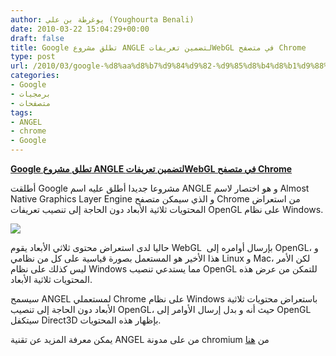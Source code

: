 ```yaml
---
author: يوغرطة بن علي (Youghourta Benali)
date: 2010-03-22 15:04:29+00:00
draft: false
title: Google تطلق مشروع ANGLE لتضمين تعريفاتWebGL في متصفح Chrome
type: post
url: /2010/03/google-%d8%aa%d8%b7%d9%84%d9%82-%d9%85%d8%b4%d8%b1%d9%88%d8%b9-angle-%d9%84%d8%aa%d8%b6%d9%85%d9%8a%d9%86-%d8%aa%d8%b9%d8%b1%d9%8a%d9%81%d8%a7%d8%aawebgl-%d9%81%d9%8a-%d9%85%d8%aa%d8%b5%d9%81%d8%ad-ch/
categories:
- Google
- برمجيات
- متصفحات
tags:
- ANGEL
- chrome
- Google
---
```


[**Google تطلق مشروع ANGLE لتضمين تعريفاتWebGL في متصفح Chrome**](http://www.it-scoop.com/2010/03/google-%d8%aa%d8%b7%d9%84%d9%82-%d9%85%d8%b4%d8%b1%d9%88%d8%b9-angle-%d9%84%d8%aa%d8%b6%d9%85%d9%8a%d9%86-%d8%aa%d8%b9%d8%b1%d9%8a%d9%81%d8%a7%d8%aawebgl-%d9%81%d9%8a-%d9%85%d8%aa%d8%b5%d9%81%d8%ad-ch/)


أطلقت Google مشروعا جديدا أطلق عليه اسم ANGLE و هو اختصار لاسم Almost Native Graphics Layer Engine و الذي سيمكن متصفح Chrome من استعراض المحتويات ثلاثية الأبعاد دون الحاجة إلى تنصيب تعريفات OpenGL على نظام Windows.

[![](http://www.it-scoop.com/wp-content/uploads/2010/03/google-chromium.png)
](http://www.it-scoop.com/2010/03/google-%d8%aa%d8%b7%d9%84%d9%82-%d9%85%d8%b4%d8%b1%d9%88%d8%b9-angle-%d9%84%d8%aa%d8%b6%d9%85%d9%8a%d9%86-%d8%aa%d8%b9%d8%b1%d9%8a%d9%81%d8%a7%d8%aawebgl-%d9%81%d9%8a-%d9%85%d8%aa%d8%b5%d9%81%d8%ad-ch/)

حاليا لدى استعراض محتوى ثلاثي الأبعاد يقوم WebGL  بإرسال أوامره إلى OpenGL، و هذا الأخير هو المستعمل بصورة قياسية على كل من نظامي Linux و Mac، لكن الأمر ليس كذلك على نظام Windows مما يستدعي تنصيب OpenGL للتمكن من عرض هذه المحتويات ثلاثية الأبعاد.

سيسمح ANGEL لمستعملي Chrome على نظام Windows باستعراض محتويات ثلاثية الأبعاد دون الحاجة إلى تنصيب OpenGL، حيث أنه و بدل إرسال الأوامر إلى OpenGL سيتكفل Direct3D بإظهار هذه المحتويات.

يمكن معرفة المزيد عن تقنية ANGEL من على مدونة chromium من [هنا](http://blog.chromium.org/2010/03/introducing-angle-project.html)
